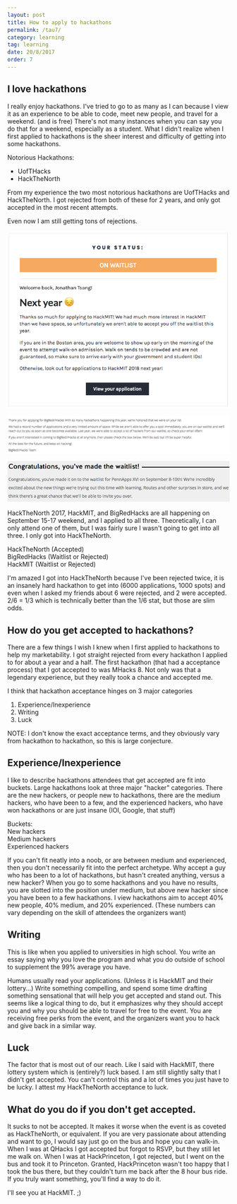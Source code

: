 ```yaml
---
layout: post
title: How to apply to hackathons
permalink: /tau7/
category: learning
tag: learning
date: 20/8/2017
order: 7
---
```


## I love hackathons
I really enjoy hackathons. I've tried to go to as many as I can because I view it as an experience to be able to code, meet new people, and travel for a weekend. (and is free) There's not many instances when you can say you do that for a weekend, especially as a student. What I didn't realize when I first applied to hackathons is the sheer interest and difficulty of getting into some hackathons.

Notorious Hackathons:
- UofTHacks
- HackTheNorth

From my experience the two most notorious hackathons are UofTHacks and HackTheNorth. I got rejected from both of these for 2 years, and only got accepted in the most recent attempts.

Even now I am still getting tons of rejections.

![side projects](/blog/learning/images/7/mit.png)


![side projects](/blog/learning/images/7/bigred.png)


![side projects](/blog/learning/images/7/penn.png)

HackTheNorth 2017, HackMIT, and BigRedHacks are all happening on September 15-17 weekend, and I applied to all three. Theoretically, I can only attend one of them, but I was fairly sure I wasn't going to get into all three. I only got into HackTheNorth.

HackTheNorth (Accepted)  
BigRedHacks (Waitlist or Rejected)  
HackMIT (Waitlist or Rejected)  

I'm amazed I got into HackTheNorth because I've been rejected twice, it is an insanely hard hackathon to get into (6000 applications, 1000 spots) and even when I asked my friends about 6 were rejected, and 2 were accepted. 2/6 = 1/3 which is technically better than the 1/6 stat, but those are slim odds.

## How do you get accepted to hackathons?
There are a few things I wish I knew when I first applied to hackathons to help my marketability. I got straight rejected from every hackathon I applied to for about a year and a half. The first hackathon (that had a acceptance process) that I got accepted to was MHacks 8. Not only was that a legendary experience, but they really took a chance and accepted me.

I think that hackathon acceptance hinges on 3 major categories
1. Experience/Inexperience
2. Writing
3. Luck

NOTE: I don't know the exact acceptance terms, and they obviously vary from hackathon to hackathon, so this is large conjecture.

## Experience/Inexperience
I like to describe hackathons attendees that get accepted are fit into buckets. Large hackathons look at three major "hacker" categories. There are the new hackers, or people new to hackathons, there are the medium hackers, who have been to a few, and the experienced hackers, who have won hackathons or are just insane (IOI, Google, that stuff)

Buckets:  
New hackers  
Medium hackers  
Experienced hackers  

If you can't fit neatly into a noob, or are between medium and experienced, then you don't necessarily fit into the perfect archetype. Why accept a guy who has been to a lot of hackathons, but hasn't created anything, versus a new hacker? When you go to some hackathons and you have no results, you are slotted into the position under medium, but above new hacker since you have been to a few hackathons.
I view hackathons aim to accept 40% new people, 40% medium, and 20% experienced. (These numbers can vary depending on the skill of attendees the organizers want)

## Writing
This is like when you applied to universities in high school. You write an essay saying why you love the program and what you do outside of school to supplement the 99% average you have.

Humans usually read your applications. (Unless it is HackMIT and their lottery...) Write something compelling, and spend some time drafting something sensational that will help you get accepted and stand out. This seems like a logical thing to do, but it emphasizes why they should accept you and why you should be able to travel for free to the event. You are receiving free perks from the event, and the organizers want you to hack and give back in a similar way.

## Luck
The factor that is most out of our reach. Like I said with HackMIT, there lottery system which is (entirely?) luck based. I am still slightly salty that I didn't get accepted. You can't control this and a lot of times you just have to be lucky. I attest my HackTheNorth acceptance to luck.

## What do you do if you don't get accepted.
It sucks to not be accepted. It makes it worse when the event is as coveted as HackTheNorth, or equivalent. If you are very passionate about attending and want to go, I would say just go on the bus and hope you can walk-in. When I was at QHacks I got accepted but forgot to RSVP, but they still let me walk on. When I was at HackPrinceton, I got rejected, but I went on the bus and took it to Princeton. Granted, HackPrinceton wasn't too happy that I took the bus there, but they couldn't turn me back after the 8 hour bus ride. If you truly want something, you'll find a way to do it.

I'll see you at HackMIT. ;)
